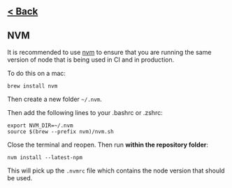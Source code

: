 [< Back](./building_and_running.md)
---

## NVM

It is recommended to use [nvm](https://github.com/nvm-sh/nvm#about) to ensure that you are running the same version of node that is being used in CI and in
production.

To do this on a mac:

```shell
brew install nvm
```

Then create a new folder `~/.nvm`.

Then add the following lines to your .bashrc or .zshrc:

```shell
export NVM_DIR=~/.nvm
source $(brew --prefix nvm)/nvm.sh
```

Close the terminal and reopen. Then run **within the repository folder**:

```shell
nvm install --latest-npm
```

This will pick up the `.nvmrc` file which contains the node version that should be used.
